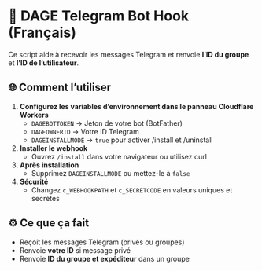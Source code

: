 # 📜 DAGE Telegram Bot Hook (Français)

Ce script aide à recevoir les messages Telegram et renvoie **l’ID du groupe** et **l’ID de l’utilisateur**.

## 🌐 Comment l’utiliser
1. **Configurez les variables d’environnement dans le panneau Cloudflare Workers**  
   - `DAGEBOTTOKEN` → Jeton de votre bot (BotFather)  
   - `DAGEOWNERID` → Votre ID Telegram  
   - `DAGEINSTALLMODE` → `true` pour activer /install et /uninstall  
2. **Installer le webhook**  
   - Ouvrez `/install` dans votre navigateur ou utilisez curl  
3. **Après installation**  
   - Supprimez `DAGEINSTALLMODE` ou mettez-le à `false`  
4. **Sécurité**  
   - Changez `c_WEBHOOKPATH` et `c_SECRETCODE` en valeurs uniques et secrètes  

## ⚙️ Ce que ça fait
- Reçoit les messages Telegram (privés ou groupes)
- Renvoie **votre ID** si message privé
- Renvoie **ID du groupe et expéditeur** dans un groupe
